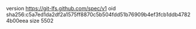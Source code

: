 version https://git-lfs.github.com/spec/v1
oid sha256:c5a7ed1da2df2a1575ff8870c5b504fdd51b76909b4ef3fcb1ddb47824b00eea
size 5502
